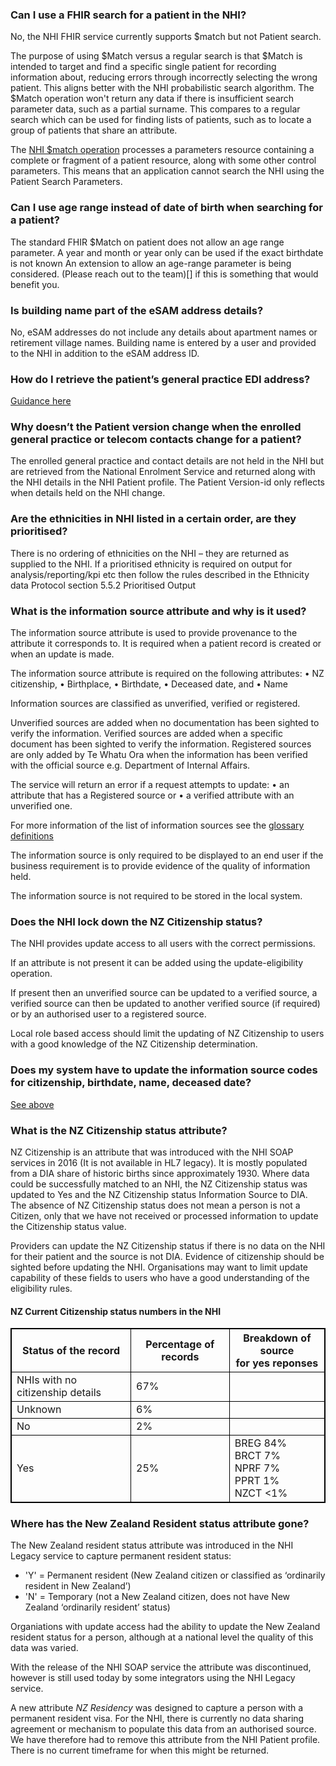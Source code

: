 

### Can I use a FHIR search for a patient in the NHI?

No, the NHI FHIR service currently supports $match but not Patient search.

The purpose of using $Match versus a regular search is that $Match is intended to target and find a specific single patient for recording information about, reducing errors through incorrectly selecting the wrong patient. This aligns better with the NHI probabilistic search algorithm. The $Match operation won't return any data if there is insufficient search parameter data, such as a partial surname. This compares to a regular search which can be used for finding lists of patients, such as to locate a group of patients that share an attribute.

The [NHI $match operation](/matchPatient.html) processes a parameters resource containing a complete or fragment of a patient resource, along with some other control parameters. This means that an application cannot search the NHI using the Patient Search Parameters.



### Can I use age range instead of date of birth when searching for a patient?
The standard FHIR $Match on patient does not allow an age range parameter. A year and month or year only can be used if the exact birthdate is not known
An extension to allow an age-range parameter is being considered. (Please reach out to the team)[] if this is something that would benefit you.



### Is building name part of the eSAM address details?
No, eSAM addresses do not include any details about apartment names or retirement village names.  Building name is entered by a user and provided to the NHI in addition to the eSAM address ID.



### How do I retrieve the patient’s general practice EDI address?

[Guidance here](/guidance.html#lookup-edi-for-an-enrolled-patients-general-practice)



### Why doesn’t the Patient version change when the enrolled general practice or telecom contacts change for a patient?

The enrolled general practice and contact details are not held in the NHI but are retrieved from the National Enrolment Service and returned along with the NHI details in the NHI Patient profile. The Patient Version-id only reflects when details held on the NHI change.



### Are the ethnicities in NHI listed in a certain order, are they prioritised?

There is no ordering of ethnicities on the NHI – they are returned as supplied to the NHI. 
If a prioritised ethnicity is required on output for analysis/reporting/kpi etc then follow the rules described in the Ethnicity data Protocol section 5.5.2 Prioritised Output   



### What is the information source attribute and why is it used?

The information source attribute is used to provide provenance to the attribute it corresponds to. It is required when a patient record is created or when an update is made. 

The information source attribute is required on the following attributes:
•	NZ citizenship,
•	Birthplace,
•	Birthdate,
•	Deceased date, and
•	Name

Information sources are classified as unverified, verified or registered.

Unverified sources are added when no documentation has been sighted to verify the information. Verified sources are added when a specific document has been sighted to verify the information. Registered sources are only added by Te Whatu Ora when the information has been verified with the official source e.g. Department of Internal Affairs. 

The service will return an error if a request attempts to update:
•	an attribute that has a Registered source or 
•	a verified attribute with an unverified one. 

For more information of the list of information sources see the [glossary definitions](/glossary.html)

The information source is only required to be displayed to an end user if the business requirement is to provide evidence of the quality of information held. 

The information source is not required to be stored in the local system. 



### Does the NHI lock down the NZ Citizenship status?

The NHI provides update access to all users with the correct permissions.

If an attribute is not present it can be added using the update-eligibility operation.

If present then an unverified source can be updated to a verified source, a verified source can then be updated to another verified source (if required) or by an authorised user to a registered source.

Local role based access should limit the updating of NZ Citizenship to users with a good knowledge of the NZ Citizenship determination. 



### Does my system have to update the information source codes for citizenship, birthdate, name, deceased date?

[See above](/FAQ.html#what-is-the-information-source-attribute-and-why-is-it-used)



### What is the NZ Citizenship status attribute?

NZ Citizenship is an attribute that was introduced with the NHI SOAP services in 2016 (It is not available in HL7 legacy). It is mostly populated from a DIA share of historic births since approximately 1930. Where data could be successfully matched to an NHI, the NZ Citizenship status was updated to Yes and the NZ Citizenship status Information Source to DIA. The absence of NZ Citizenship status does not mean a person is not a Citizen, only that we have not received or processed information to update the Citizenship status value.

Providers can update the NZ Citizenship status if there is no data on the NHI for their patient and the source is not DIA.  Evidence of citizenship should be sighted before updating the NHI. Organisations may want to limit update capability of these fields to users who have a good understanding of the eligibility rules.

<h4>NZ Current Citizenship status numbers in the NHI</h4>
<table>
<style>
table, th, td {
  border: 1px solid black;
  border-collapse: collapse;
}
</style>
<tr><th>Status of the record</th>
<th>Percentage of records</th>
<th>Breakdown of source <br /> for yes reponses</th></tr>

<tr><td>NHIs with no citizenship details</td>
<td>67%</td>
<td></td></tr>

<tr><td>Unknown</td>
<td>6%</td>
<td></td></tr>

<tr><td>No</td>
<td>2%</td>
<td></td></tr>

<tr><td>Yes</td>
<td>25%</td>
<td>BREG 84% <br />
BRCT 7% <br />
NPRF 7%<br />
PPRT 1%<br />
NZCT <1%</td></tr>
</table>


### Where has the New Zealand Resident status attribute gone?

The New Zealand resident status attribute was introduced in the NHI Legacy service to capture permanent resident status:
* 'Y' = Permanent resident (New Zealand citizen or classified as ‘ordinarily resident in New Zealand’)
* 'N' = Temporary (not a New Zealand citizen, does not have New Zealand ‘ordinarily resident’ status)

Organiations with update access had the ability to update the New Zealand resident status for a person, although at a national level the quality of this data was varied.

With the release of the NHI SOAP service the attribute was discontinued, however is still used today by some integrators using the NHI Legacy service.

A new attribute _NZ Residency_ was designed to capture a person with a permanent resident visa. For the NHI, there is currently no data sharing agreement or mechanism to populate this data from an authorised source. We have therefore had to remove this attribute from the NHI Patient profile. There is no current timeframe for when this might be returned.
